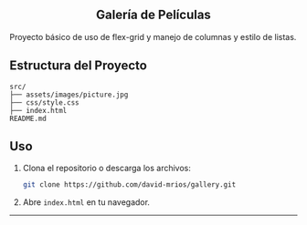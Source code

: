 <h2 align="center"> Galería de Películas </h2>

Proyecto básico de uso de flex-grid y manejo de columnas y estilo de listas.

## Estructura del Proyecto

```
src/
├── assets/images/picture.jpg
├── css/style.css
├── index.html
README.md
```
## Uso

1. Clona el repositorio o descarga los archivos:

   ```sh
   git clone https://github.com/david-mrios/gallery.git
   ```
3. Abre `index.html` en tu navegador.

---
